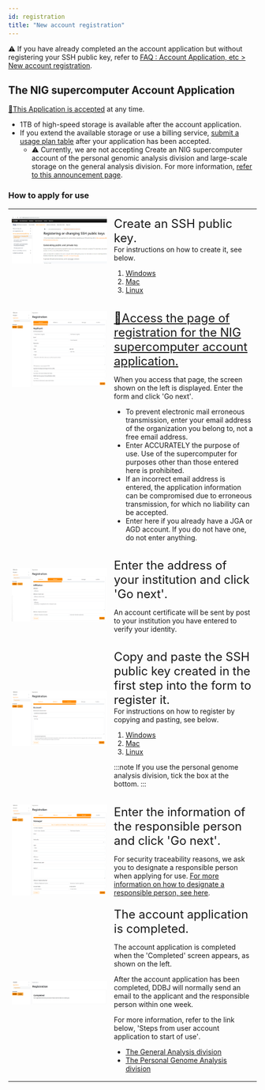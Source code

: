 ```yaml
---
id: registration
title: "New account registration"
---
```


&#x26A0;  If you have already completed an the account application but without registering your SSH public key, refer to [<u>FAQ : Account Application, etc > New account registration</u>](/faq/faq_NewUser_registration/#🆀-when-applying-for-new-use-i-applied-for-use-without-entering-my-ssh-public-key-in-the-account-application-form-i-have-already-completed-the-account-application-but-without-registering-my-ssh-public-key-what-should-i-do).


## The NIG supercomputer Account Application

[&#x1f517;<u>This Application is accepted</u>](https://sc-account.ddbj.nig.ac.jp/application/registration) at any time. 

- 1TB of high-speed storage is available after the account application.
- If you extend the available storage or use a billing service, [<u>submit a usage plan table</u>](/application/resource_extension) after your application has been accepted.
  - &#x26A0;  Currently, we are not accepting Create an NIG supercomputer account of the personal genomic analysis division and large-scale storage on the general analysis division. For more information, [<u>refer to this announcement page</u>](/blog/2022-05-13-suspension-of-applications).


### How to apply for use

<table>
<tr>
<td width="400" valign="top">

![](Registration_EN_0.png)

</td>
<td width="400" valign="top">

<font size="5">Create an SSH public key.</font><br/>
For instructions on how to create it, see below.

1. [<u>Windows</u>](/application/ssh_keys_ssh-keygen_win)
2. [<u>Mac</u>](/application/ssh_keys_ssh-keygen_mac)
3. [<u>Linux</u>](/application/ssh_keys_ssh-keygen_linux)


</td>
</tr>


<tr>
<td width="400" valign="top">

![](Registration_EN_1.png)

</td>
<td width="400" valign="top">

<font size="5"><a href="https://sc-account.ddbj.nig.ac.jp/application/registration">&#x1f517;<u>Access the page of registration for the NIG supercomputer account application</u>.</a></font><br/>

When you access that page, the screen shown on the left is displayed. Enter the form and click 'Go next'.

- To prevent electronic mail erroneous transmission, enter your email address of the organization you belong to, not a free email address.
- Enter ACCURATELY the purpose of use. Use of the supercomputer for purposes other than those entered here is prohibited.
- If an incorrect email address is entered, the application information can be compromised due to erroneous transmission, for which no liability can be accepted.
- Enter here if you already have a JGA or AGD account.
If you do not have one, do not enter anything.
    


</td>
</tr>


<tr>
<td>

![](Registration_EN_2.png)

</td>
<td>

<font size="5">Enter the address of your institution and click 'Go next'. </font><br/>

An account certificate will be sent by post to your institution you have entered to verify your identity.

</td>
</tr>

<tr>
<td>

![](Registration_EN_3.png)

</td>
<td>

<font size="5">Copy and paste the SSH public key created in the first step into the form to register it.</font><br/>
For instructions on how to register by copying and pasting, see below.<br/>

1. [<u>Windows</u>](/application/ssh_keys_register_win)
2. [<u>Mac</u>](/application/ssh_keys_register_mac)
3. [<u>Linux</u>](/application/ssh_keys_register_linux)

:::note
If you use the personal genome analysis division, tick the box at the bottom.
:::

</td>
</tr>

<tr>
<td>

![](Registration_EN_4.png)

</td>
<td>

<font size="5">Enter the information of the responsible person and click 'Go next'.</font><br/>

For security traceability reasons, we ask you to designate a responsible person when applying for use.
[<u>For more information on how to designate a responsible person, see here</u>](/application/#the-responsible-person).


</td>
</tr>



<tr>
<td>

![](Registration_EN_5.png)

</td>
<td>
<font size="5">The account application is completed.</font><br/>

The account application is completed when the 'Completed' screen appears, as shown on the left.
<br/>

After the account application has been completed, DDBJ will normally send an email to the applicant and the responsible person within one week.
<br/>

 For more information, refer to the link below, 'Steps from user account application to start of use'.

<ul>
  <li><a href="https://sc.ddbj.nig.ac.jp/general_analysis_division/ga_application#steps-from-user-account-application-to-start-of-use"><u>The General Analysis division</u></a></li>
  <li><a href="https://sc.ddbj.nig.ac.jp/personal_genome_division/pg_application/#steps-from-user-account-application-to-start-of-use"><u>The Personal Genome Analysis division</u></a></li>
</ul>

</td>
</tr>

</table>



